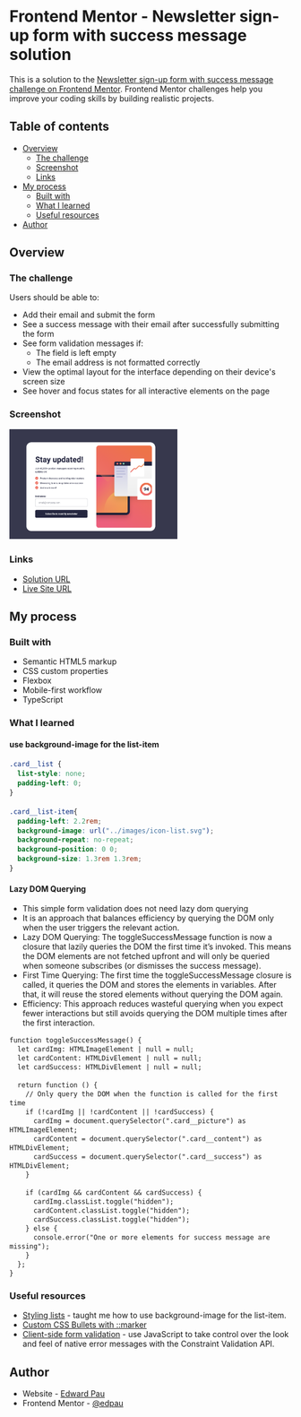 # Frontend Mentor - Newsletter sign-up form with success message solution

This is a solution to the [Newsletter sign-up form with success message challenge on Frontend Mentor](https://www.frontendmentor.io/challenges/newsletter-signup-form-with-success-message-3FC1AZbNrv). Frontend Mentor challenges help you improve your coding skills by building realistic projects. 

## Table of contents

- [Overview](#overview)
  - [The challenge](#the-challenge)
  - [Screenshot](#screenshot)
  - [Links](#links)
- [My process](#my-process)
  - [Built with](#built-with)
  - [What I learned](#what-i-learned)
  - [Useful resources](#useful-resources)
- [Author](#author)


## Overview

### The challenge

Users should be able to:

- Add their email and submit the form
- See a success message with their email after successfully submitting the form
- See form validation messages if:
  - The field is left empty
  - The email address is not formatted correctly
- View the optimal layout for the interface depending on their device's screen size
- See hover and focus states for all interactive elements on the page

### Screenshot

<img src="./images/screenshot.png" alt="Screenshot" width="300"/>


### Links

- [Solution URL](https://github.com/edpau/fm_newsletter-sign-up)
- [Live Site URL](https://edpau.github.io/fm_newsletter-sign-up/)

## My process

### Built with

- Semantic HTML5 markup
- CSS custom properties
- Flexbox
- Mobile-first workflow
- TypeScript


### What I learned

#### use background-image for the list-item 

```CSS
.card__list {
  list-style: none;
  padding-left: 0;
}

.card__list-item{
  padding-left: 2.2rem;
  background-image: url("../images/icon-list.svg");
  background-repeat: no-repeat;
  background-position: 0 0;
  background-size: 1.3rem 1.3rem;
}
```

#### Lazy DOM Querying
- This simple form validation does not need lazy dom querying
-  It is an approach that balances efficiency by querying the DOM only when the user triggers the relevant action.
-  Lazy DOM Querying: The toggleSuccessMessage function is now a closure that lazily queries the DOM the first time it’s invoked. This means the DOM elements are not fetched upfront and will only be queried when someone subscribes (or dismisses the success message).
-  First Time Querying: The first time the toggleSuccessMessage closure is called, it queries the DOM and stores the elements in variables. After that, it will reuse the stored elements without querying the DOM again.
-  Efficiency: This approach reduces wasteful querying when you expect fewer interactions but still avoids querying the DOM multiple times after the first interaction.

```JS
function toggleSuccessMessage() {
  let cardImg: HTMLImageElement | null = null;
  let cardContent: HTMLDivElement | null = null;
  let cardSuccess: HTMLDivElement | null = null;

  return function () {
    // Only query the DOM when the function is called for the first time
    if (!cardImg || !cardContent || !cardSuccess) {
      cardImg = document.querySelector(".card__picture") as HTMLImageElement;
      cardContent = document.querySelector(".card__content") as HTMLDivElement;
      cardSuccess = document.querySelector(".card__success") as HTMLDivElement;
    }

    if (cardImg && cardContent && cardSuccess) {
      cardImg.classList.toggle("hidden");
      cardContent.classList.toggle("hidden");
      cardSuccess.classList.toggle("hidden");
    } else {
      console.error("One or more elements for success message are missing");
    }
  };
}
```

### Useful resources

- [Styling lists](https://developer.mozilla.org/en-US/docs/Learn/CSS/Styling_text/Styling_lists) - taught me how to use background-image for the list-item.
- [Custom CSS Bullets with ::marker](https://www.svgbackgrounds.com/custom-css-bullets-with-marker/)
- [Client-side form validation](https://developer.mozilla.org/en-US/docs/Learn/Forms/Form_validation) - use JavaScript to take control over the look and feel of native error messages with the Constraint Validation API.


## Author

- Website - [Edward Pau](https://www.edpau.me)
- Frontend Mentor - [@edpau](https://www.frontendmentor.io/profile/edpau)

